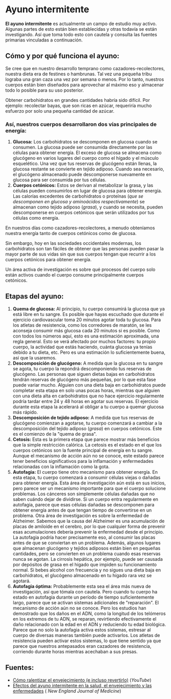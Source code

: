 # Ayuno intermitente

**El ayuno intermitente** es actualmente un campo de estudio muy activo. Algunas partes de esto están bien establecidas
y otras todavía se están investigando. Así que toma todo esto con cautela y consulta las fuentes primarias vinculadas a
continuación.

## Cómo y por qué funciona el ayuno:

Se cree que en nuestro desarrollo temprano como cazadores-recolectores, nuestra dieta era de festines o hambrunas. Tal
vez una pequeña tribu lograba una gran caza una vez por semana o menos. Por lo tanto, nuestros cuerpos están bien
diseñados para aprovechar al máximo eso y almacenar todo lo posible para su uso posterior.

Obtener carbohidratos en grandes cantidades habría sido difícil. Por ejemplo: recolectar bayas, que son ricas en azúcar,
requeriría mucho esfuerzo por solo una pequeña cantidad de azúcar.

### Así, nuestros cuerpos desarrollaron dos vías principales de energía:

1. **Glucosa:** Los carbohidratos se descomponen en glucosa cuando se consumen. La glucosa puede ser consumida
   directamente por las células para obtener energía. El exceso de glucosa se almacena como glucógeno en varios lugares
   del cuerpo como el hígado y el músculo esquelético. Una vez que tus reservas de glucógeno están llenas, la glucosa
   restante se convierte en tejido adiposo. Cuando sea necesario, el glucógeno almacenado puede descomponerse nuevamente
   en glucosa para ser consumida por tus células.
2. **Cuerpos cetónicos:** Estos se derivan al metabolizar la grasa, y las células pueden consumirlos en lugar de glucosa
   para obtener energía. Las calorías excedentes de carbohidratos o proteínas (*que se descomponen en glucosa y
   aminoácidos respectivamente*) se almacenan como tejido adiposo (*grasa*), y cuando se necesita, pueden descomponerse
   en cuerpos cetónicos que serán utilizados por tus células como energía.

En nuestros días como cazadores-recolectores, a menudo obteníamos nuestra energía tanto de cuerpos cetónicos como de
glucosa.

Sin embargo, hoy en las sociedades occidentales modernas, los carbohidratos son tan fáciles de obtener que las personas
pueden pasar la mayor parte de sus vidas sin que sus cuerpos tengan que recurrir a los cuerpos cetónicos para obtener
energía.

Un área activa de investigación es sobre qué procesos del cuerpo solo están activos cuando el cuerpo consume
principalmente cuerpos cetónicos.

## Etapas del ayuno:

1. **Quema de glucosa:** Al principio, tu cuerpo consumirá la glucosa que ya está libre en tu sangre. Es posible que
   hayas escuchado que durante el ejercicio cardiovascular toma 20 minutos agotar toda tu glucosa. Para los atletas de
   resistencia, como los corredores de maratón, se les aconseja consumir más glucosa cada 20 minutos si es posible. Como
   con todos los números aquí, esto es una estimación aproximada, una regla general. Esto se verá afectado por muchos
   factores: tu propio cuerpo, la actividad que estás haciendo, cuánta glucosa ya tenías debido a tu dieta, etc. Pero es
   una estimación lo suficientemente buena, así que la usaremos.
2. **Descomposición de glucógeno:** A medida que la glucosa en tu sangre se agota, tu cuerpo la repondrá descomponiendo
   tus reservas de glucógeno. Las personas que siguen dietas bajas en carbohidratos tendrán reservas de glucógeno más
   pequeñas, por lo que esta fase puede variar mucho. Alguien con una dieta baja en carbohidratos puede completar esta
   etapa en solo unas pocas horas, mientras que alguien con una dieta alta en carbohidratos que no hace ejercicio
   regularmente podría tardar entre 24 y 48 horas en agotar sus reservas. El ejercicio durante esta etapa la acelerará
   al obligar a tu cuerpo a quemar glucosa más rápido.
3. **Descomposición de tejido adiposo:** A medida que tus reservas de glucógeno comienzan a agotarse, tu cuerpo
   comenzará a cambiar a la descomposición del tejido adiposo (*grasa*) en cuerpos cetónicos. Este es el comienzo de
   la "quema de grasa".
4. **Cetosis:** Esta es la primera etapa que parece mostrar más beneficios que la simple restricción calórica. La
   cetosis es el estado en el que los cuerpos cetónicos son la fuente principal de energía en tu sangre. Aunque el
   mecanismo de acción aún no se conoce, este estado parece tener beneficios significativos para la inflamación y
   enfermedades relacionadas con la inflamación como la gota.
5. **Autofagia:** El cuerpo tiene otro mecanismo para obtener energía. En esta etapa, tu cuerpo comenzará a consumir
   células viejas o dañadas para obtener energía. Esta área de investigación aún está en sus inicios, pero parece ser un
   mecanismo importante para que el cuerpo solucione problemas. Los cánceres son simplemente células dañadas que no
   saben cuándo dejar de dividirse. Si un cuerpo entra regularmente en autofagia, parece que esas células dañadas se
   descomponen para obtener energía antes de que tengan tiempo de convertirse en un problema. Otra área de investigación
   es sobre la enfermedad de Alzheimer. Sabemos que la causa del Alzheimer es una acumulación de placas de amiloide en
   el cerebro, por lo que cualquier forma de prevenir esas acumulaciones debería prevenir la enfermedad desde el
   principio. La autofagia podría hacer precisamente eso, al consumir las placas antes de que se conviertan en un
   problema. Además, algunos lugares que almacenan glucógeno y tejidos adiposos están bien en pequeñas cantidades, pero
   se convierten en un problema cuando esas reservas nunca se agotan. La cirrosis hepática, por ejemplo, puede ser
   causada por depósitos de grasa en el hígado que impiden su funcionamiento normal. Si bebes alcohol con frecuencia y
   no sigues una dieta baja en carbohidratos, el glucógeno almacenado en tu hígado rara vez se agotará.
6. **Autofagia óptima:** Probablemente esta sea el área más nueva de investigación, así que tómala con cautela. Pero
   cuando tu cuerpo ha estado en autofagia durante un período de tiempo suficientemente largo, parece que se activan
   sistemas adicionales de "reparación". El mecanismo de acción aún no se conoce. Pero los estudios han demostrado que
   los daños en el ADN, como la longitud de los telómeros en los extremos de tu ADN, se reparan, revirtiendo
   efectivamente el daño relacionado con la edad en el ADN y reduciendo tu edad biológica. Parece que no solo la
   autofagia activa estos sistemas, estresar al cuerpo de diversas maneras también puede activarlos. Los atletas de
   resistencia pueden activar estos sistemas, lo que tiene sentido ya que parece que nuestros antepasados eran cazadores
   de resistencia, corriendo durante horas mientras acechaban a sus presas.

## Fuentes:

- [Cómo ralentizar el envejecimiento (e incluso revertirlo)](https://www.youtube.com/watch?v=QRt7LjqJ45k) (*YouTube*)
- [Efectos del ayuno intermitente en la salud, el envejecimiento y las enfermedades](https://www.nejm.org/action/showFullText?downloadfile=showFullText&downloadfile=showFullText&doi=10.1056/nejmra1905136) (
  *New England Journal of Medicine*)
